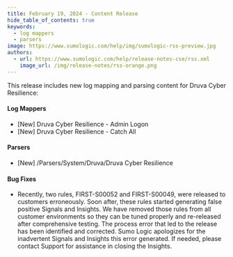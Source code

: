 ```yaml
---
title: February 19, 2024 - Content Release
hide_table_of_contents: true
keywords:
  - log mappers
  - parsers
image: https://www.sumologic.com/help/img/sumologic-rss-preview.jpg
authors:
  - url: https://www.sumologic.com/help/release-notes-cse/rss.xml
    image_url: /img/release-notes/rss-orange.png
---
```


This release includes new log mapping and parsing content for Druva Cyber Resilience:

#### Log Mappers

* [New] Druva Cyber Resilience - Admin Logon
* [New] Druva Cyber Resilience - Catch All

#### Parsers

* [New] /Parsers/System/Druva/Druva Cyber Resilience

#### Bug Fixes

* Recently, two rules, FIRST-S00052 and FIRST-S00049, were released to customers erroneously. Soon after, these rules started generating false positive Signals and Insights. We have removed those rules from all customer environments so they can be tuned properly and re-released after comprehensive testing. The process error that led to the release has been identified and corrected. Sumo Logic apologizes for the inadvertent Signals and Insights this error generated. If needed, please contact Support for assistance in closing the Insights. 

